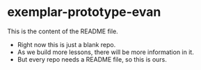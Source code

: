 # exemplar-prototype-evan
This is the content of the README file.

* Right now this is just a blank repo.
* As we build more lessons, there will be more information in it.
* But every repo needs a README file, so this is ours.
